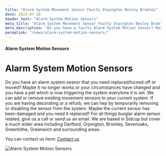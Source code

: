 ```yaml
---
title: "Alarm System Movement Sensor Faulty Orpington Bexley Bromley"
date: 2023-07-28
header_text: "Alarm System Motion Sensors"
meta_title: "Alarm System Movement Sensor Faulty Orpington Bexley Bromley"
meta_description: "Do you have a faulty Alarm System Motion Sensor? Maybe you need your sensor removed for decorating or a refurb. Give us a call on 020 8302 4065."
permalink: "/news/alarm-system-motion-sensors/"
---
```


#### Alarm System Motion Sensors

# Alarm System Motion Sensors

Do you have an alarm system sesnor that you need replaced/turned off or moved? Maybe it no longer works or your circumstances have changed and you have a pet which is now triggering the system everytime it is set. We can add or remove existing movement sensors to your current system. If you are having decorating or a refurb, we can hep by temporarily removing or disabling the sensor from the system. Maybe the current sensor has been damaged and you need it replaced? For all things burglar alarm sensor related, give us a call or send us an email. We are based in Sidcup but cover a much wider area including Dartford, Orpington, Bromley, Sevenoaks, Greenhithe, Greenwich and surrounding areas.

You can contact us here: [Contact us](/contact/)

![Alarm System Motion Sensors](https://res.cloudinary.com/kbs/image/upload/pxdfoojprpweoiyfusrp.jpg)